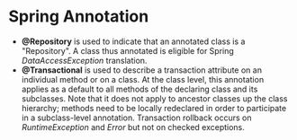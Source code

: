﻿# Spring Annotation
  - **@Repository** is used to indicate that an annotated class is a "Repository". A class thus annotated is eligible for Spring *DataAccessException* translation.
  - **@Transactional** is used to describe a transaction attribute on an individual method or on a class. At the class level, this annotation applies as a default to all methods of the declaring class and its subclasses. Note that it does not apply to ancestor classes up the class hierarchy; methods need to be locally redeclared in order to participate in a subclass-level annotation. Transaction rollback occurs on *RuntimeException* and *Error* but not on checked exceptions.
